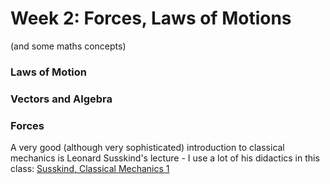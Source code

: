 # Week 2: Forces, Laws of Motions
(and some maths concepts)

### Laws of Motion

### Vectors and Algebra

### Forces

A very good (although very sophisticated) introduction to classical mechanics is Leonard Susskind's lecture - I use a lot of his didactics in this class:
[Susskind, Classical Mechanics 1](https://youtu.be/ApUFtLCrU90)
